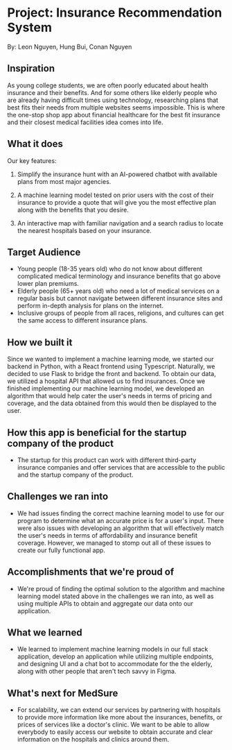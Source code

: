 # Project: Insurance Recommendation System

By: Leon Nguyen, Hung Bui, Conan Nguyen

## Inspiration
As young college students, we are often poorly educated about health insurance and their benefits. And for some others like elderly people who are already having difficult times using technology, researching plans that best fits their needs from multiple websites seems impossible. This is where the one-stop shop app about financial healthcare for the best fit insurance and their closest medical facilities idea comes into life.

## What it does
Our key features:

1) Simplify the insurance hunt with an AI-powered chatbot with available plans from most major agencies. 

2) A machine learning model tested on prior users with the cost of their insurance to provide a quote that will give you the most effective plan along with the benefits that you desire.

3) An interactive map with familiar navigation and a search radius to locate the nearest hospitals based on your insurance.

## Target Audience
- Young people (18-35 years old) who do not know about different complicated medical terminology and insurance benefits that go above lower plan premiums.
- Elderly people (65+ years old) who need a lot of medical services on a regular basis but cannot navigate between different insurance sites and perform in-depth analysis for plans on the internet.
- Inclusive groups of people from all races, religions, and cultures can get the same access to different insurance plans.

## How we built it
Since we wanted to implement a machine learning mode, we started our backend in Python, with a React frontend using Typescript. Naturally, we decided to use Flask to bridge the front and backend. To obtain our data, we utilized a hospital API that allowed us to find insurances. Once we finished implementing our machine learning model, we developed an algorithm that would help cater the user's needs in terms of pricing and coverage, and the data obtained from this would then be displayed to the user.

## How this app is beneficial for the startup company of the product
- The startup for this product can work with different third-party insurance companies and offer services that are accessible to the public and the startup company of the product.

## Challenges we ran into
- We had issues finding the correct machine learning model to use for our program to determine what an accurate price is for a user's input. There were also issues with developing an algorithm that will effectively match the user's needs in terms of affordability and insurance benefit coverage. However, we managed to stomp out all of these issues to create our fully functional app.

## Accomplishments that we're proud of
- We're proud of finding the optimal solution to the algorithm and machine learning model stated above in the challenges we ran into, as well as using multiple APIs to obtain and aggregate our data onto our application.

## What we learned
- We learned to implement machine learning models in our full stack application, develop an application while utilizing multiple endpoints, and designing UI and a chat bot to accommodate for the the elderly, along with other people that aren't tech savvy in Figma.

## What's next for MedSure
- For scalability, we can extend our services by partnering with hospitals to provide more information like more about the insurances, benefits, or prices of services like a doctor's clinic. We want to be able to allow everybody to easily access our website to obtain accurate and clear information on the hospitals and clinics around them.
